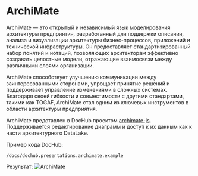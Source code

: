 # ArchiMate

ArchiMate — это открытый и независимый язык моделирования архитектуры предприятия, разработанный для поддержки
описания, анализа и визуализации архитектуры бизнес-процессов, приложений и технической инфраструктуры.
Он предоставляет стандартизированный набор понятий и нотаций, позволяющих архитекторам эффективно создавать
целостные модели, отражающие взаимосвязи между различными слоями организации.

ArchiMate способствует улучшению коммуникации между заинтересованными сторонами, упрощает принятие решений
и поддерживает управление изменениями в сложных системах. Благодаря своей гибкости и совместимости с другими
стандартами, такими как TOGAF, ArchiMate стал одним из ключевых инструментов в области архитектуры предприятия.

ArchiMate представлен в DocHub проектом [archimate-js](https://github.com/archimodel/archimate-js). Поддерживается
редактирование диаграмм и доступ к их данным как к части архитектурного DataLake.

Пример кода DocHub:

```code-frame
/docs/dochub.presentations.archimate.example
```

Результат:
![ArchiMate](@document/dochub.presentations.archimate.example)